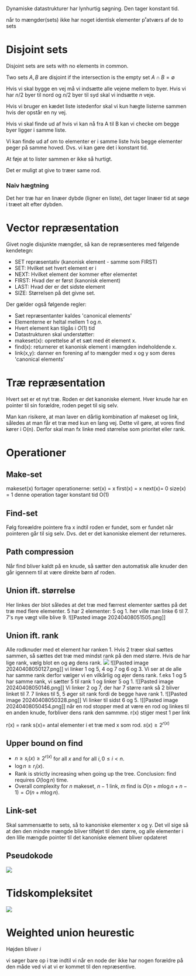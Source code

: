 Dynamiske datastrukturer har lynhurtig søgning. Den tager konstant tid.

 når to mængder(sets) ikke har noget identisk elementer p˚atværs af de to sets
# Disjoint sets

Disjoint sets are sets with no elements in common.

Two sets $A, B$ are disjoint if the intersection is the empty set
$A \cap B = \emptyset$

Hvis vi skal bygge en vej må vi indsætte alle vejene mellem to byer. Hvis vi har $n/2$ byer til nord og $n/2$ byer til syd skal vi indsætte $n$ veje.

Hvis vi bruger en kædet liste istedenfor skal vi kun hægte listerne sammen hvis der opstår en ny vej.

Hvis vi skal finde ud af hvis vi kan nå fra A til B kan vi checke om begge byer ligger i samme liste.

Vi kan finde ud af om to elementer er i samme liste hvis begge elementer peger på samme hoved. Dvs. vi kan gøre det i konstant tid.

At føje at to lister sammen er ikke så hurtigt.

Det er muligt at give to træer same rod.

### Naiv hægtning

Det her træ har en linæer dybde (ligner en liste), det tager linæer tid at søge i træet alt efter dybden.
# Vector repræsentation
Givet nogle disjunkte mængder, så kan de repræsenteres med følgende kendetegn:
- SET repræsentativ (kanonisk element - samme som FIRST)
- SET: Hvilket set hvert element er i
- NEXT: Hvilket element der kommer efter elementet
- FIRST: Hvad der er først (kanonisk element)
- LAST: Hvad der er det sidste element
- SIZE: Størrelsen på det givne set.

Der gælder også følgende regler:
- Sæt repræsentanter kaldes 'canonical elements'
- Elementerne er heltal mellem 1 og $n$.
- Hvert element kan tilgås i $O(1)$ tid
- Datastrukturen skal understøtter:
- makeset(x): oprettelse af et sæt med ét element x.
- find(x): returnerer et kanonisk element i mængden indeholdende $\mathrm{x}$.
- link(x,y): danner en forening af to mængder med x og y som deres 'canonical elements'
# Træ repræsentation
Hvert set er et nyt træ. Roden er det kanoniske element. Hver knude har en pointer til sin forældre, roden peget til sig selv.

Man kan risikere, at man laver en dårlig kombination af makeset og link, således at man får et træ med kun en lang vej. Dette vil gøre, at vores find kører i O(n). Derfor skal man fx linke med størrelse som prioritet eller rank.
# Operationer 
## Make-set
makeset(x) fortager operationerne: 
set(x) = x 
first(x) = x 
next(x)= 0 
size(x) = 1 
denne operation tager konstant tid O(1)
## Find-set
Følg foreældre pointere fra x indtil roden er fundet, som er fundet når pointeren går til sig selv. Dvs. det er det kanoniske element der returneres.
## Path compression
Når find bliver kaldt på en knude, så sætter den automatisk alle knuder den går igennem til at være direkte børn af roden.
## Union ift. størrelse
Her linkes der blot således at det træ med færrest elementer sættes på det træ med flere elementer.
5 har 2 elementer: 5 og 1.   her ville man linke 6 til 7. 7's nye vægt ville blive 9. 
![[Pasted image 20240408051505.png]]

## Union ift. rank
Alle rodknuder med et element har ranken 1. Hvis 2 træer skal sættes sammen, så sættes det træ med mindst rank på den med større. Hvis de har lige rank, vælg blot en og øg dens rank.
![](https://i.imgur.com/X0UilPW.png)
![[Pasted image 20240408050127.png]]
vi linker 1 og 5, 4 og 7 og 6 og 3. Vi ser at de alle har samme rank derfor vælger vi en vilkårlig og øjer dens rank. f.eks 1 og 5 har samme rank, vi sætter 5 til rank 1 og linker 5 og 1.
![[Pasted image 20240408050146.png]]
Vi linker 2 og 7, der har 7 større rank så 2 bliver linket til 7. 7 linkes til 5, 5 øger sit rank fordi de begge have rank 1. 
![[Pasted image 20240408050328.png]]
Vi linker til sidst 6 og 5. 
![[Pasted image 20240408050454.png]]
når en rod stopper med at være en rod og linkes til en anden knude, forbliver dens rank den sammme. r(x) stiger mest 1 per link

r(x) = rank
s(x)= antal elementer i et træ med x som rod.
$s(x)\geq 2^{r(x)}$
## Upper bound on find
- $n \geq s_i(x) \geq 2^{r(x)}$ for all $x$ and for all $i, 0 \leq i<n$.
- $\log n \geq r_i(x)$.
- Rank is strictly increasing when going up the tree. Conclusion: find requires $O(\log n)$ time.
- Overall complexity for $n$ makeset, $n-1$ link, $m$ find is $O(n+m \log n+n-1)=O(n+m \log n)$.
## Link-set
Skal sammensætte to sets, så to kanoniske elementer x og y. Det vil sige så at den den mindre mængde bliver tilføjet til den større, og alle elementer i den lille mængde pointer til det kanoniske
element bliver opdateret
## Pseudokode
![](https://i.imgur.com/A5tqRZM.png)
# Tidskompleksitet
![](https://i.imgur.com/vDQbWoG.png)

# Weighted union heurestic
Højden bliver $i$

vi søger bare op i træ indtil vi når en node der ikke har nogen forældre på den måde ved vi at vi er kommet til den repræsentive.